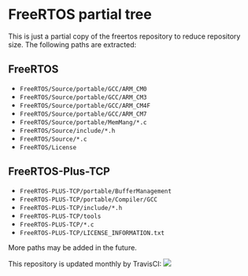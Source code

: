 # FreeRTOS partial tree

This is just a partial copy of the freertos repository to reduce repository size.
The following paths are extracted:

## FreeRTOS
- `FreeRTOS/Source/portable/GCC/ARM_CM0`
- `FreeRTOS/Source/portable/GCC/ARM_CM3`
- `FreeRTOS/Source/portable/GCC/ARM_CM4F`
- `FreeRTOS/Source/portable/GCC/ARM_CM7`
- `FreeRTOS/Source/portable/MemMang/*.c`
- `FreeRTOS/Source/include/*.h`
- `FreeRTOS/Source/*.c`
- `FreeRTOS/License`

## FreeRTOS-Plus-TCP
- `FreeRTOS-PLUS-TCP/portable/BufferManagement`
- `FreeRTOS-PLUS-TCP/portable/Compiler/GCC`
- `FreeRTOS-PLUS-TCP/include/*.h`
- `FreeRTOS-PLUS-TCP/tools`
- `FreeRTOS-PLUS-TCP/*.c`
- `FreeRTOS-PLUS-TCP/LICENSE_INFORMATION.txt`

More paths may be added in the future.

This repository is updated monthly by TravisCI:
[![](https://travis-ci.org/modm-ext/freertos-partial.svg?branch=master)](https://travis-ci.org/modm-ext/freertos-partial)
